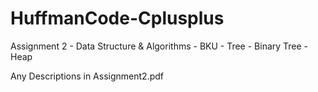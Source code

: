 # HuffmanCode-Cplusplus
Assignment 2 - Data Structure &amp; Algorithms - BKU - Tree - Binary Tree - Heap

Any Descriptions in Assignment2.pdf
